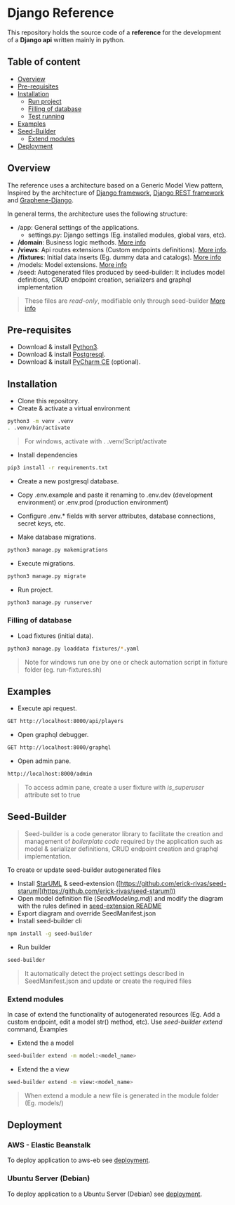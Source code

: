 # Django Reference

This repository holds the source code of a **reference** for the development of a **Django api** written mainly in python.

## Table of content

-   [Overview](#overview)
-   [Pre-requisites](#pre-requisites)
-   [Installation](#installation)
    -   [Run project](#run-project)
    -   [Filling of database](#filling-of-database)
    -   [Test running](#test-running)
-   [Examples](#examples)
-   [Seed-Builder](#seed-builder)
    -   [Extend modules](#extend-modules)
-   [Deployment](#deployment)
    
## Overview

The reference uses a architecture based on a Generic Model View pattern, Inspired by the architecture of [Django framework](https://www.djangoproject.com), [Django REST framework](https://www.django-rest-framework.org) and [Graphene-Django](https://docs.graphene-python.org/projects/django/en/latest/).

In general terms, the architecture uses the following structure:

-   /app: General settings of the applications.
    -   settings.py: Django settings (Eg. installed modules, global vars, etc).
-   **/domain**: Business logic methods. [More info](./domain/README.md)
-   **/views**: Api routes extensions (Custom endpoints definitions). [More info](./views/README.md).
-   **/fixtures**: Initial data inserts (Eg. dummy data and catalogs). [More info](https://docs.djangoproject.com/en/3.1/howto/initial-data/)
-   /models: Model extensions. [More info](./models/README.md)
-   /seed: Autogenerated files produced by seed-builder: It includes model definitions, CRUD endpoint creation, serializers and graphql implementation
 > These files are *read-only*, modifiable only through seed-builder [More info](#seed-builder)

## Pre-requisites

-   Download & install [Python3](https://www.python.org/downloads/).
-   Download & install [Postgresql](https://www.postgresqltutorial.com/postgresql-getting-started/).
-   Download & install [PyCharm CE](https://www.jetbrains.com/pycharm/download/) (optional).

## Installation

-   Clone this repository.
-   Create & activate a virtual environment
```bash
python3 -m venv .venv
. .venv/bin/activate
```
>   For windows, activate with . .venv/Script/activate

-  Install dependencies
```bash
pip3 install -r requirements.txt
```

-   Create a new postgresql database.
-   Copy .env.example and paste it renaming to .env.dev (development environment) or .env.prod (production environment)
-   Configure .env.* fields with server attributes, database connections, secret keys, etc.

-   Make database migrations.
```bash
python3 manage.py makemigrations
```

-   Execute migrations.
```bash
python3 manage.py migrate
```

-   Run project.
```bash
python3 manage.py runserver
```

### Filling of database 

-   Load fixtures (initial data).
```bash
python3 manage.py loaddata fixtures/*.yaml
```
>  Note for windows run one by one or check automation script in fixture folder (eg. run-fixtures.sh)

## Examples

-   Execute api request.
```bash
GET http://localhost:8000/api/players
```

-   Open graphql debugger.
```bash
GET http://localhost:8000/graphql
```

-   Open admin pane.
```bash
http://localhost:8000/admin
```
>   To access admin pane, create a user fixture with *is_superuser* attribute set to true 

## Seed-Builder

> Seed-builder is a code generator library to facilitate the creation and management of *boilerplate code* required by the application such as model & serializer definitions, CRUD endpoint creation and graphql implementation. 

To create or update seed-builder autogenerated files

-   Install [StarUML](http://staruml.io/download) & seed-extension ([https://github.com/erick-rivas/seed-staruml](https://github.com/erick-rivas/seed-staruml))
-   Open model definition file (*SeedModeling.mdj*) and modify the diagram with the rules defined in [seed-extension README](https://github.com/erick-rivas/seed-staruml/blob/master/README.md)
-   Export diagram and override SeedManifest.json
-   Install seed-builder cli
```bash
npm install -g seed-builder
```
-   Run builder
```bash
seed-builder
``` 
> It automatically detect the project settings described in SeedManifest.json and update or create the required files

### Extend modules

In case of extend the functionality of autogenerated resources (Eg. Add a custom endpoint, edit a model str() method, etc). Use *seed-builder extend* command, Examples

-   Extend the a model
```bash
seed-builder extend -m model:<model_name>
``` 

-   Extend the a view
```bash
seed-builder extend -m view:<model_name>
``` 

>   When extend a module a new file is generated in the module folder (Eg. models/)

## Deployment

### AWS - Elastic Beanstalk

To deploy application to aws-eb see [deployment](./bin/aws-eb/deployment.md).

### Ubuntu Server (Debian)

To deploy application to a Ubuntu Server (Debian) see [deployment](./bin/ubuntu/deployment.md).